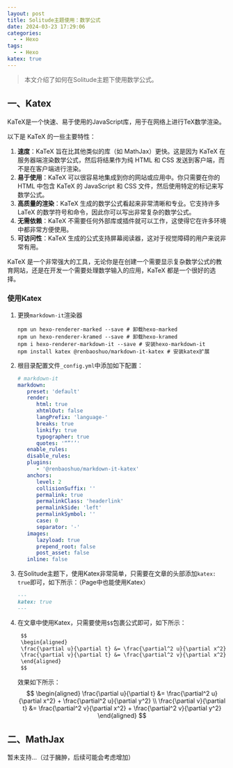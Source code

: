 ```yaml
---
layout: post
title: Solitude主题使用：数学公式
date: 2024-03-23 17:29:06
categories:
  - - Hexo
tags:
  - - Hexo
katex: true
---
```


> 本文介绍了如何在Solitude主题下使用数学公式。

## 一、Katex

KaTeX是一个快速、易于使用的JavaScript库，用于在网络上进行TeX数学渲染。

以下是 KaTeX 的一些主要特性：

1. **速度**：KaTeX 旨在比其他类似的库（如 MathJax）更快。这是因为 KaTeX 在服务器端渲染数学公式，然后将结果作为纯 HTML 和 CSS 发送到客户端，而不是在客户端进行渲染。
2. **易于使用**：KaTeX 可以很容易地集成到你的网站或应用中。你只需要在你的 HTML 中包含 KaTeX 的 JavaScript 和 CSS 文件，然后使用特定的标记来写数学公式。
3. **高质量的渲染**：KaTeX 生成的数学公式看起来非常清晰和专业。它支持许多 LaTeX 的数学符号和命令，因此你可以写出非常复杂的数学公式。
4. **无需依赖**：KaTeX 不需要任何外部库或插件就可以工作，这使得它在许多环境中都非常方便使用。
5. **可访问性**：KaTeX 生成的公式支持屏幕阅读器，这对于视觉障碍的用户来说非常有用。

KaTeX 是一个非常强大的工具，无论你是在创建一个需要显示复杂数学公式的教育网站，还是在开发一个需要处理数学输入的应用，KaTeX 都是一个很好的选择。

### 使用Katex

1. 更换`markdown-it`渲染器
    ```shell
    npm un hexo-renderer-marked --save # 卸载hexo-marked
    npm un hexo-renderer-kramed --save # 卸载hexo-kramed
    npm i hexo-renderer-markdown-it --save # 安装hexo-markdown-it
    npm install katex @renbaoshuo/markdown-it-katex # 安装katex扩展
    ```
2. 根目录配置文件`_config.yml`中添加如下配置：
   ```yaml
   # markdown-it
   markdown:
      preset: 'default'
      render:
         html: true
         xhtmlOut: false
         langPrefix: 'language-'
         breaks: true
         linkify: true
         typographer: true
         quotes: '“”‘’'
      enable_rules:
      disable_rules:
      plugins:
         - '@renbaoshuo/markdown-it-katex'
      anchors:
         level: 2
         collisionSuffix: ''
         permalink: true
         permalinkClass: 'headerlink'
         permalinkSide: 'left'
         permalinkSymbol: ''
         case: 0
         separator: '-'
      images:
         lazyload: true
         prepend_root: false
         post_asset: false
      inline: false   
   ```
3. 在Solitude主题下，使用Katex非常简单，只需要在文章的头部添加`katex: true`即可，如下所示：（Page中也能使用Katex）
   ```markdown
   ---
   katex: true
   ---
   ```
4. 在文章中使用Katex，只需要使用`$$`包裹公式即可，如下所示：
   ```markdown
    $$
    \begin{aligned}
    \frac{\partial u}{\partial t} &= \frac{\partial^2 u}{\partial x^2} + \frac{\partial^2 u}{\partial y^2} \\
    \frac{\partial v}{\partial t} &= \frac{\partial^2 v}{\partial x^2} + \frac{\partial^2 v}{\partial y^2}
    \end{aligned}
    $$
    ```
    效果如下所示：
   $$
   \begin{aligned}
   \frac{\partial u}{\partial t} &= \frac{\partial^2 u}{\partial x^2} + \frac{\partial^2 u}{\partial y^2} \\
   \frac{\partial v}{\partial t} &= \frac{\partial^2 v}{\partial x^2} + \frac{\partial^2 v}{\partial y^2}
   \end{aligned}
   $$

## 二、MathJax
   暂未支持...（过于臃肿，后续可能会考虑增加）
